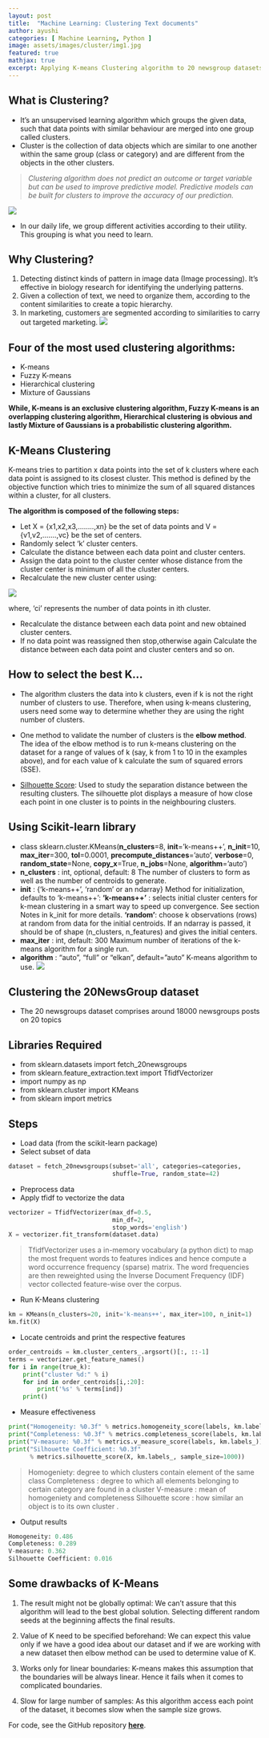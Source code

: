 ```yaml
---
layout: post
title:  "Machine Learning: Clustering Text documents"
author: ayushi
categories: [ Machine Learning, Python ]
image: assets/images/cluster/img1.jpg
featured: true
mathjax: true
excerpt: Applying K-means Clustering algorithm to 20 newsgroup datasets to cluster most frequent words in articles together.
---
```

## What is Clustering?
- It’s an unsupervised learning algorithm which groups the given data, such that data points with similar behaviour are merged into one group called clusters.
- Cluster is the collection of data objects which are similar to one another within the same group (class or category) and are different from the objects in the other clusters.
>*Clustering algorithm does not predict an outcome or target variable but can be used to improve predictive model. Predictive models can be built for clusters to improve the accuracy of our prediction.*

![](/assets/images/cluster/work.gif)
- In our daily life, we group different activities according to their utility. This grouping is what you need to learn.

## Why Clustering?
1. Detecting distinct kinds of pattern in image data (Image processing). It’s effective in biology research for identifying the underlying patterns.
2. Given a collection of text, we need to organize them, according to the content similarities to create a topic hierarchy.
3. In marketing, customers are segmented according to similarities to carry out targeted marketing.
![](/assets/images/cluster/cluster.png)

## Four of the most used clustering algorithms:
- K-means
- Fuzzy K-means
- Hierarchical clustering
- Mixture of Gaussians

**While, K-means is an exclusive clustering algorithm, Fuzzy K-means is an overlapping clustering algorithm, Hierarchical clustering is obvious and lastly Mixture of Gaussians is a probabilistic clustering algorithm.**

## K-Means Clustering
K-means tries to partition x data points into the set of k clusters where each data point is assigned to its closest cluster. This method is defined by the objective function which tries to minimize the sum of all squared distances within a cluster, for all clusters.

**The algorithm is composed of the following steps:**

- Let X = {x1,x2,x3,……..,xn} be the set of data points and V = {v1,v2,…….,vc} be the set of centers.
- Randomly select ‘k’ cluster centers.
- Calculate the distance between each data point and cluster centers.
- Assign the data point to the cluster center whose distance from the cluster center is minimum of all the cluster centers.
- Recalculate the new cluster center using:

![](/assets/images/cluster/cal.jpeg)

where, ‘ci’ represents the number of data points in ith cluster.

- Recalculate the distance between each data point and new obtained cluster centers.
- If no data point was reassigned then stop,otherwise again Calculate the distance between each data point and cluster centers and so on.

## How to select the best K…
- The algorithm clusters the data into k clusters, even if k is not the right number of clusters to use. Therefore, when using k-means clustering, users need some way to determine whether they are using the right number of clusters.

- One method to validate the number of clusters is the **elbow method**. The idea of the elbow method is to run k-means clustering on the dataset for a range of values of k (say, k from 1 to 10 in the examples above), and for each value of k calculate the sum of squared errors (SSE).

- [Silhouette Score](https://en.wikipedia.org/wiki/Silhouette_%28clustering%29): Used to study the separation distance between the resulting clusters. The silhouette plot displays a measure of how close each point in one cluster is to points in the neighbouring clusters.

## Using Scikit-learn library
- class sklearn.cluster.KMeans(**n_clusters**=8, **init**=’k-means++’, **n_init**=10, **max_iter**=300, **tol**=0.0001, **precompute_distances**=’auto’, **verbose**=0, **random_state**=None, **copy_x**=True, **n_jobs**=None, **algorithm**=’auto’)
- **n_clusters** : int, optional, default: 8
The number of clusters to form as well as the number of centroids to generate.
- **init** : {‘k-means++’, ‘random’ or an ndarray}
Method for initialization, defaults to ‘k-means++’:
**‘k-means++’** : selects initial cluster centers for k-mean clustering in a smart way to speed up convergence. See section Notes in k_init for more details.
**‘random’**: choose k observations (rows) at random from data for the initial centroids.
If an ndarray is passed, it should be of shape (n_clusters, n_features) and gives the initial centers.
- **max_iter** : int, default: 300
Maximum number of iterations of the k-means algorithm for a single run.
- **algorithm** : “auto”, “full” or “elkan”, default=”auto”
K-means algorithm to use.
![](/assets/images/cluster/giphy.gif)

## Clustering the 20NewsGroup dataset
- The 20 newsgroups dataset comprises around 18000 newsgroups posts on 20 topics

## Libraries Required
- from sklearn.datasets import fetch_20newsgroups
- from sklearn.feature_extraction.text import TfidfVectorizer
- import numpy as np
- from sklearn.cluster import KMeans
- from sklearn import metrics

## Steps
- Load data (from the scikit-learn package)
- Select subset of data
```py
dataset = fetch_20newsgroups(subset='all', categories=categories,
                             shuffle=True, random_state=42)
```
- Preprocess data
- Apply tfidf to vectorize the data
```py
vectorizer = TfidfVectorizer(max_df=0.5,
                             min_df=2,
                             stop_words='english')
X = vectorizer.fit_transform(dataset.data)
```
>TfidfVectorizer uses a in-memory vocabulary (a python dict) to map the most frequent words to features indices and hence compute a word occurrence frequency (sparse) matrix. The word frequencies are then reweighted using the Inverse Document Frequency (IDF) vector collected feature-wise over the corpus.
- Run K-Means clustering
```py
km = KMeans(n_clusters=20, init='k-means++', max_iter=100, n_init=1)
km.fit(X)
```
- Locate centroids and print the respective features
```py
order_centroids = km.cluster_centers_.argsort()[:, ::-1]
terms = vectorizer.get_feature_names()
for i in range(true_k):
    print("cluster %d:" % i)
    for ind in order_centroids[i,:20]:
        print('%s' % terms[ind])
    print()
```
- Measure effectiveness
```py
print("Homogeneity: %0.3f" % metrics.homogeneity_score(labels, km.labels_))
print("Completeness: %0.3f" % metrics.completeness_score(labels, km.labels_))
print("V-measure: %0.3f" % metrics.v_measure_score(labels, km.labels_))
print("Silhouette Coefficient: %0.3f"
      % metrics.silhouette_score(X, km.labels_, sample_size=1000))
```
>Homogeniety: degree to which clusters contain element of the same class
Completeness : degree to which all elements belonging to certain category are found in a cluster
V-measure : mean of homogeniety and completeness
Silhouette score : how similar an object is to its own cluster .

- Output results
```py
Homogeneity: 0.486
Completeness: 0.289
V-measure: 0.362
Silhouette Coefficient: 0.016
```

## Some drawbacks of K-Means
1. The result might not be globally optimal: We can’t assure that this algorithm will lead to the best global solution. Selecting different random seeds at the beginning affects the final results.

2. Value of K need to be specified beforehand: We can expect this value only if we have a good idea about our dataset and if we are working with a new dataset then elbow method can be used to determine value of K.

3. Works only for linear boundaries: K-means makes this assumption that the boundaries will be always linear. Hence it fails when it comes to complicated boundaries.

4. Slow for large number of samples: As this algorithm access each point of the dataset, it becomes slow when the sample size grows.

For code, see the GitHub repository **[here](https://github.com/ayushianan/clustering)**.
